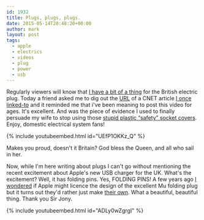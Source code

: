 ```yaml
---
id: 1932
title: Plugs, plugs, plugs.
date: 2015-05-14T20:48:20+00:00
author: mark
layout: post
tags:
  - apple
  - electrics
  - videos
  - plug
  - power
  - usb
---
```

Regularly viewers will know that [I have a bit of a thing](/blog/tags#plug) for the British electric plug. Today a friend asked me to dig out the [URL](http://www.cnet.com/uk/news/plug-versus-plug/) of a CNET article [I once linked-to](/blog/2012/05/the-great-british-plug/) and it reminded me that i've been meaning to post this video for ages. It's excellent. And was the piece of evidence I used to finally persuade my wife to stop using those [stupid plastic &#8220;safety&#8221; socket covers](http://www.fatallyflawed.org.uk). Enjoy, domestic electrical system fans!

{% include youtubeembed.html id="UEfP1OKKz_Q" %}

Makes you proud, doesn't it Britain? God bless the Queen, and all who sail in her.

Now, while I'm here writing about plugs I can't go without mentioning the recent excitement about Apple's new USB charger for the UK. What's the excitement? Well, it has folding pins. Yes, FOLDING PINS! A few years ago [I wondered](/blog/2012/03/folding-plug/) if Apple might licence the design of the excellent Mu folding plug but it turns out they'd rather just make [their own](http://store.apple.com/uk/product/MGRL2B/A/apple-5w-usb-power-adapter-folding-pins). What a beautiful, beautiful thing. Thank you Sir Jony.

{% include youtubeembed.html id="ADLy0wZgrgI" %}

